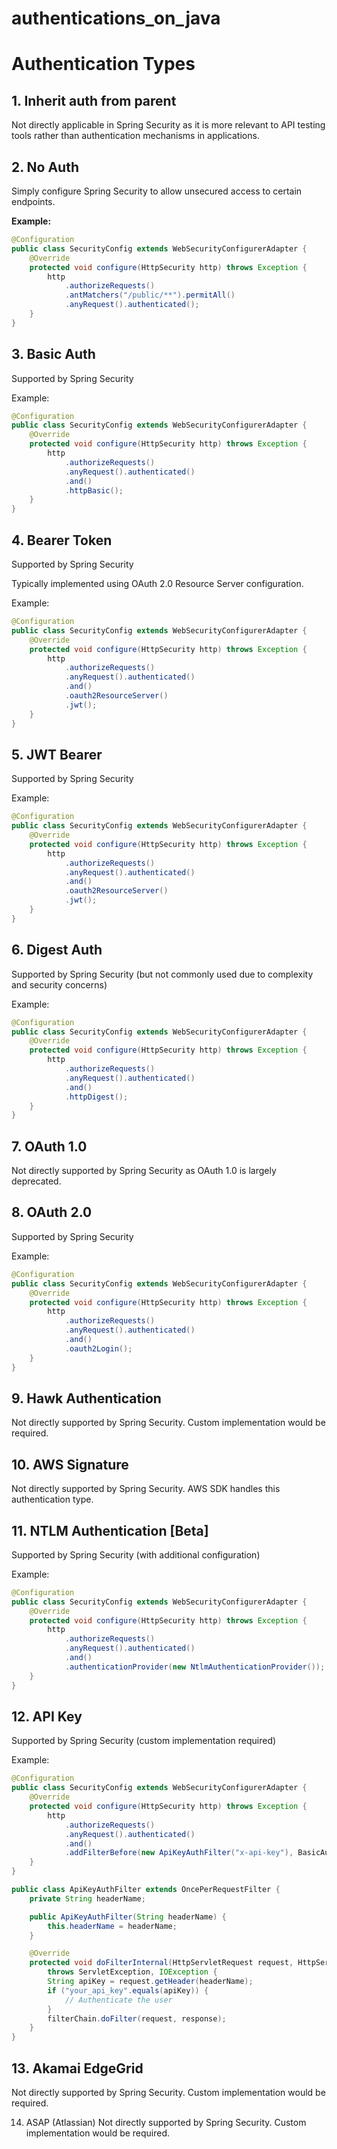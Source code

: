 # authentications_on_java

# Authentication Types

## 1. Inherit auth from parent
Not directly applicable in Spring Security as it is more relevant to API testing tools rather than authentication mechanisms in applications.

## 2. No Auth
Simply configure Spring Security to allow unsecured access to certain endpoints.

**Example:**
```java
@Configuration
public class SecurityConfig extends WebSecurityConfigurerAdapter {
    @Override
    protected void configure(HttpSecurity http) throws Exception {
        http
            .authorizeRequests()
            .antMatchers("/public/**").permitAll()
            .anyRequest().authenticated();
    }
}
```
## 3. Basic Auth
Supported by Spring Security

Example:

```java
@Configuration
public class SecurityConfig extends WebSecurityConfigurerAdapter {
    @Override
    protected void configure(HttpSecurity http) throws Exception {
        http
            .authorizeRequests()
            .anyRequest().authenticated()
            .and()
            .httpBasic();
    }
}
```
## 4. Bearer Token
Supported by Spring Security

Typically implemented using OAuth 2.0 Resource Server configuration.

Example:

```java
@Configuration
public class SecurityConfig extends WebSecurityConfigurerAdapter {
    @Override
    protected void configure(HttpSecurity http) throws Exception {
        http
            .authorizeRequests()
            .anyRequest().authenticated()
            .and()
            .oauth2ResourceServer()
            .jwt();
    }
}
```
## 5. JWT Bearer
Supported by Spring Security

Example:

```java
@Configuration
public class SecurityConfig extends WebSecurityConfigurerAdapter {
    @Override
    protected void configure(HttpSecurity http) throws Exception {
        http
            .authorizeRequests()
            .anyRequest().authenticated()
            .and()
            .oauth2ResourceServer()
            .jwt();
    }
}
```
## 6.  Digest Auth
Supported by Spring Security (but not commonly used due to complexity and security concerns)

Example:

```java
@Configuration
public class SecurityConfig extends WebSecurityConfigurerAdapter {
    @Override
    protected void configure(HttpSecurity http) throws Exception {
        http
            .authorizeRequests()
            .anyRequest().authenticated()
            .and()
            .httpDigest();
    }
}
```
## 7. OAuth 1.0
Not directly supported by Spring Security as OAuth 1.0 is largely deprecated.

## 8. OAuth 2.0
Supported by Spring Security

Example:

```java
@Configuration
public class SecurityConfig extends WebSecurityConfigurerAdapter {
    @Override
    protected void configure(HttpSecurity http) throws Exception {
        http
            .authorizeRequests()
            .anyRequest().authenticated()
            .and()
            .oauth2Login();
    }
}
```
## 9. Hawk Authentication
Not directly supported by Spring Security. Custom implementation would be required.

## 10. AWS Signature
Not directly supported by Spring Security. AWS SDK handles this authentication type.

## 11. NTLM Authentication [Beta]
Supported by Spring Security (with additional configuration)

Example:

```java
@Configuration
public class SecurityConfig extends WebSecurityConfigurerAdapter {
    @Override
    protected void configure(HttpSecurity http) throws Exception {
        http
            .authorizeRequests()
            .anyRequest().authenticated()
            .and()
            .authenticationProvider(new NtlmAuthenticationProvider());
    }
}
```
## 12. API Key
Supported by Spring Security (custom implementation required)

Example:

```java
@Configuration
public class SecurityConfig extends WebSecurityConfigurerAdapter {
    @Override
    protected void configure(HttpSecurity http) throws Exception {
        http
            .authorizeRequests()
            .anyRequest().authenticated()
            .and()
            .addFilterBefore(new ApiKeyAuthFilter("x-api-key"), BasicAuthenticationFilter.class);
    }
}

public class ApiKeyAuthFilter extends OncePerRequestFilter {
    private String headerName;

    public ApiKeyAuthFilter(String headerName) {
        this.headerName = headerName;
    }

    @Override
    protected void doFilterInternal(HttpServletRequest request, HttpServletResponse response, FilterChain filterChain)
        throws ServletException, IOException {
        String apiKey = request.getHeader(headerName);
        if ("your_api_key".equals(apiKey)) {
            // Authenticate the user
        }
        filterChain.doFilter(request, response);
    }
}
```
## 13. Akamai EdgeGrid
Not directly supported by Spring Security. Custom implementation would be required.

14. ASAP (Atlassian)
Not directly supported by Spring Security. Custom implementation would be required.
